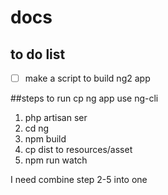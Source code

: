 # docs

## to do list
- [ ] make a script to build ng2 app

##steps to run
cp ng app use ng-cli
1. php artisan ser
2. cd ng
3. npm build
4. cp dist to resources/asset
5. npm run watch

I need combine step 2-5 into one 